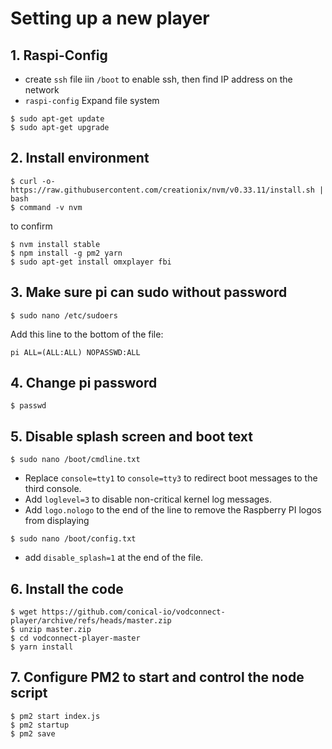 # Setting up a new player

## 1. Raspi-Config
- create `ssh` file iin `/boot` to enable ssh, then find IP address on the network
- `raspi-config` Expand file system
```
$ sudo apt-get update
$ sudo apt-get upgrade
```

## 2. Install environment 
``` 
$ curl -o- https://raw.githubusercontent.com/creationix/nvm/v0.33.11/install.sh | bash
$ command -v nvm
```
to confirm

```
$ nvm install stable
$ npm install -g pm2 yarn
$ sudo apt-get install omxplayer fbi
```

## 3. Make sure pi can sudo without password
```
$ sudo nano /etc/sudoers
```

Add this line to the bottom of the file: 

`pi ALL=(ALL:ALL) NOPASSWD:ALL`

## 4. Change pi password
```
$ passwd
```

## 5. Disable splash screen and boot text
```
$ sudo nano /boot/cmdline.txt
```
- Replace `console=tty1` to `console=tty3` to redirect boot messages to the third console.
- Add `loglevel=3` to disable non-critical kernel log messages.
- Add `logo.nologo` to the end of the line to remove the Raspberry PI logos from displaying

```
$ sudo nano /boot/config.txt
```
- add `disable_splash=1` at the end of the file.


## 6. Install the code
```
$ wget https://github.com/conical-io/vodconnect-player/archive/refs/heads/master.zip
$ unzip master.zip
$ cd vodconnect-player-master
$ yarn install
```

## 7. Configure PM2 to start and control the node script
```
$ pm2 start index.js
$ pm2 startup
$ pm2 save
```
